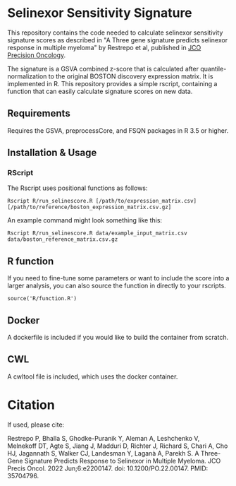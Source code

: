 # Selinexor Sensitivity Signature

This repository contains the code needed to calculate selinexor sensitivity signature scores as described in "A Three gene signature predicts selinexor response in multiple myeloma" by Restrepo et al, published in [JCO Precision Oncology](https://ascopubs.org/doi/10.1200/PO.22.00147).

The signature is a GSVA combined z-score that is calculated after quantile-normalization to the original BOSTON discovery expression matrix. It is implemented in R. This repository provides a simple rscript, containing a function that can easily calculate signature scores on new data.

## Requirements
Requires the GSVA, preprocessCore, and FSQN packages in R 3.5 or higher.

## Installation & Usage

### RScript

The Rscript uses positional functions as follows:

```
Rscript R/run_selinescore.R [/path/to/expression_matrix.csv] [/path/to/reference/boston_expression_matrix.csv.gz]
```

An example command might look something like this:

```
Rscript R/run_selinescore.R data/example_input_matrix.csv data/boston_reference_matrix.csv.gz
```

## R function

If you need to fine-tune some parameters or want to include the score into a larger analysis, you can also source the function in directly to your rscripts.

```
source('R/function.R')
```

## Docker

A dockerfile is included if you would like to build the container from scratch.

## CWL

A cwltool file is included, which uses the docker container.


# Citation

If used, please cite:

Restrepo P, Bhalla S, Ghodke-Puranik Y, Aleman A, Leshchenko V, Melnekoff DT, Agte S, Jiang J, Madduri D, Richter J, Richard S, Chari A, Cho HJ, Jagannath S, Walker CJ, Landesman Y, Laganà A, Parekh S. A Three-Gene Signature Predicts Response to Selinexor in Multiple Myeloma. JCO Precis Oncol. 2022 Jun;6:e2200147. doi: 10.1200/PO.22.00147. PMID: 35704796.
